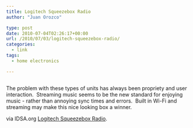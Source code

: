 ```yaml
---
title: Logitech Squeezebox Radio
author: "Juan Orozco" 

type: post
date: 2010-07-04T02:26:17+00:00
url: /2010/07/03/logitech-squeezebox-radio/
categories:
  - link
tags:
  - home electronics

---
```

<p style="text-align:center;">
  <a href="http://www.idsa.org/content/content1/logitech-squeezebox-radio"><img src='https://i1.wp.com/www.idsa.org/sites/default/files/cliver/F6105%2C%20logitech%20squeezebok.jpg?w=580' alt='' data-recalc-dims="1" /></a>
</p>

The problem with these types of units has always been propriety and user interaction.  Streaming music seems to be the new standard for enjoying music - rather than annoying sync times and errors.  Built in Wi-Fi and streaming may make this nice looking box a winner.

via IDSA.org [Logitech Squeezebox Radio][1].

 [1]: http://www.idsa.org/content/content1/logitech-squeezebox-radio